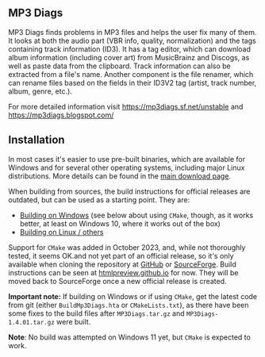 MP3 Diags
---------

MP3 Diags finds problems in MP3 files and helps the user fix many of them. It looks at both the audio part (VBR info,
quality, normalization) and the tags containing track information (ID3). It has a tag editor, which can download album
information (including cover art) from MusicBrainz and Discogs, as well as paste data from the clipboard. Track
information can also be extracted from a file's name. Another component is the file renamer, which can rename files
based on the fields in their ID3V2 tag (artist, track number, album, genre, etc.).

For more detailed information visit https://mp3diags.sf.net/unstable and https://mp3diags.blogspot.com/

Installation
------------

In most cases it's easier to use pre-built binaries, which are available for
Windows and for several other operating systems, including major Linux distributions. More details can be found in the
[main download page](https://mp3diags.sourceforge.net/unstable/010_getting_the_program.html).


When building from sources, the build instructions for official releases are outdated, but can be used as a starting point. They are:
* [Building on Windows](https://mp3diags.sourceforge.net/unstable/010_getting_the_program.html#sourceWindows) (see below
  about using `CMake`, though, as it works better, at least on Windows 10, where it works out of the box)
* [Building on Linux / others](https://mp3diags.sourceforge.net/unstable/010_getting_the_program.html#sourceGeneric)

Support for `CMake` was added in October 2023, and, while not thoroughly tested, it seems OK.and not yet part of an official release,
so it's only available when cloning the repository at [GitHub](https://github.com/mciobanu/mp3diags/tree/master)
or [SourceForge](https://sourceforge.net/p/mp3diags/code-git/ci/master/tree/).
Build instructions can be seen at
[htmlpreview.github.io](https://htmlpreview.github.io/?https://github.com/mciobanu/mp3diags/blob/master/doc/html/010_getting_the_program.html)
for now. They will be moved back to SourceForge once a new official release is created.

**Important note:** If building on Windows or if using `CMake`, get the latest code from git (either
`BuildMp3Diags.hta` or `CMakeLists.txt`), as there have been some fixes to the build files after `MP3Diags.tar.gz`
and `MP3Diags-1.4.01.tar.gz` were built.

[comment]: <> (ttt9 remove in next version)

**Note**: No build was attempted on Windows 11 yet, but `CMake` is expected to work.
